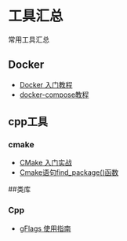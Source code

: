 # 工具汇总
常用工具汇总

## Docker
- [Docker 入门教程](http://www.ruanyifeng.com/blog/2018/02/docker-tutorial.html)
- [docker-compose教程](https://blog.csdn.net/pushiqiang/article/details/78682323)

## cpp工具

### cmake
- [CMake 入门实战](https://www.hahack.com/codes/cmake/)
- [Cmake语句find_package()函数](https://blog.csdn.net/sen873591769/article/details/90183015)

##类库

### Cpp
- [gFlags 使用指南](https://www.jianshu.com/p/2179938a818d)
